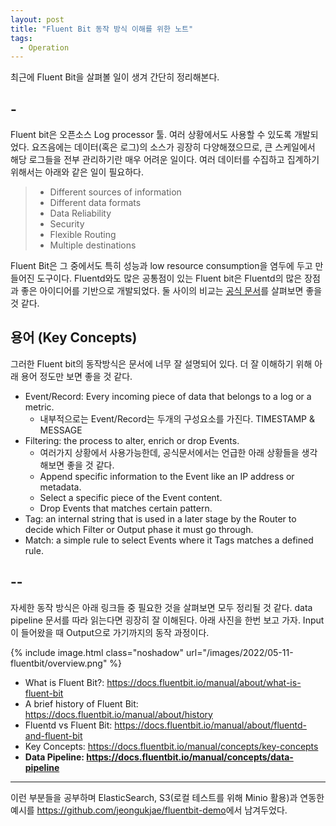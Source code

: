 ```yaml
---
layout: post
title: "Fluent Bit 동작 방식 이해를 위한 노트"
tags:
  - Operation
---
```


최근에 Fluent Bit을 살펴볼 일이 생겨 간단히 정리해본다.

## -

Fluent bit은 오픈소스 Log processor 툴. 여러 상황에서도 사용할 수 있도록 개발되었다. 요즈음에는 데이터(혹은 로그)의 소스가 굉장히 다양해졌으므로, 큰 스케일에서 해당 로그들을 전부 관리하기란 매우 어려운 일이다. 여러 데이터를 수집하고 집계하기 위해서는 아래와 같은 일이 필요하다.

> * Different sources of information
> * Different data formats
> * Data Reliability
> * Security
> * Flexible Routing
> * Multiple destinations

Fluent Bit은 그 중에서도 특히 성능과 low resource consumption을 염두에 두고 만들어진 도구이다. Fluentd와도 많은 공통점이 있는 Fluent bit은 Fluentd의 많은 장점과 좋은 아이디어를 기반으로 개발되었다. 둘 사이의 비교는 [공식 문서](https://docs.fluentbit.io/manual/about/fluentd-and-fluent-bit)를 살펴보면 좋을 것 같다.

## 용어 (Key Concepts)

그러한 Fluent bit의 동작방식은 문서에 너무 잘 설명되어 있다. 더 잘 이해하기 위해 아래 용어 정도만 보면 좋을 것 같다.

* Event/Record: Every incoming piece of data that belongs to a log or a metric.
    * 내부적으로는 Event/Record는 두개의 구성요소를 가진다. TIMESTAMP & MESSAGE
* Filtering: the process to alter, enrich or drop Events.
    * 여러가지 상황에서 사용가능한데, 공식문서에서는 언급한 아래 상황들을 생각해보면 좋을 것 같다.
    * Append specific information to the Event like an IP address or metadata.
    * Select a specific piece of the Event content.
    * Drop Events that matches certain pattern.
* Tag: an internal string that is used in a later stage by the Router to decide which Filter or Output phase it must go through.
* Match: a simple rule to select Events where it Tags matches a defined rule.

## --

자세한 동작 방식은 아래 링크들 중 필요한 것을 살펴보면 모두 정리될 것 같다. data pipeline 문서를 따라 읽는다면 굉장히 잘 이해된다. 아래 사진을 한번 보고 가자. Input이 들어왔을 때 Output으로 가기까지의 동작 과정이다.

{% include image.html class="noshadow" url="/images/2022/05-11-fluentbit/overview.png" %}

* What is Fluent Bit?: <https://docs.fluentbit.io/manual/about/what-is-fluent-bit>
* A brief history of Fluent Bit: <https://docs.fluentbit.io/manual/about/history>
* Fluentd vs Fluent Bit: <https://docs.fluentbit.io/manual/about/fluentd-and-fluent-bit>
* Key Concepts: <https://docs.fluentbit.io/manual/concepts/key-concepts>
* **Data Pipeline: <https://docs.fluentbit.io/manual/concepts/data-pipeline>**

---

이런 부분들을 공부하며 ElasticSearch, S3(로컬 테스트를 위해 Minio 활용)과 연동한 예시를 <https://github.com/jeongukjae/fluentbit-demo>에서 남겨두었다.
